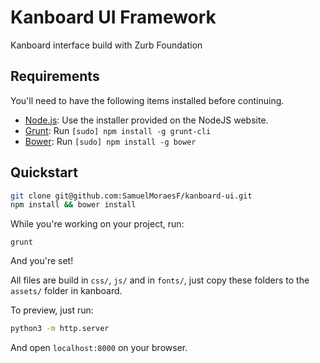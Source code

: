 # Kanboard UI Framework

Kanboard interface build with Zurb Foundation

## Requirements

You'll need to have the following items installed before continuing.

  * [Node.js](http://nodejs.org): Use the installer provided on the NodeJS website.
  * [Grunt](http://gruntjs.com/): Run `[sudo] npm install -g grunt-cli`
  * [Bower](http://bower.io): Run `[sudo] npm install -g bower`

## Quickstart

```bash
git clone git@github.com:SamuelMoraesF/kanboard-ui.git
npm install && bower install
```

While you're working on your project, run:

`grunt`

And you're set!

All files are build in `css/`, `js/` and in `fonts/`, just copy these folders to the `assets/` folder in kanboard.

To preview, just run:

```bash
python3 -m http.server
```

And open `localhost:8000` on your browser.